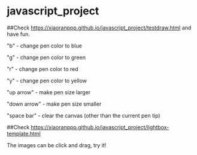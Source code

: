 # javascript_project

##Check https://xiaoranppp.github.io/javascript_project/testdraw.html and have fun.

"b" - change pen color to blue

"g" - change pen color to green

"r" - change pen color to red

"y" - change pen color to yellow

"up arrow" - make pen size larger

"down arrow" - make pen size smaller

"space bar" - clear the canvas (other than the current pen tip)

##Check https://xiaoranppp.github.io/javascript_project/lightbox-template.html

The images can be click and drag, try it!
